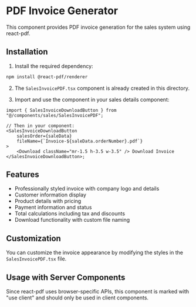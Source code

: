 # PDF Invoice Generator

This component provides PDF invoice generation for the sales system using react-pdf.

## Installation

1. Install the required dependency:

```bash
npm install @react-pdf/renderer
```

2. The `SalesInvoicePDF.tsx` component is already created in this directory.

3. Import and use the component in your sales details component:

```tsx
import { SalesInvoiceDownloadButton } from "@/components/sales/SalesInvoicePDF";

// Then in your component:
<SalesInvoiceDownloadButton
    salesOrder={saleData}
    fileName={`Invoice-${saleData.orderNumber}.pdf`}
>
    <Download className="mr-1.5 h-3.5 w-3.5" /> Download Invoice
</SalesInvoiceDownloadButton>;
```

## Features

- Professionally styled invoice with company logo and details
- Customer information display
- Product details with pricing
- Payment information and status
- Total calculations including tax and discounts
- Download functionality with custom file naming

## Customization

You can customize the invoice appearance by modifying the styles in the `SalesInvoicePDF.tsx` file.

## Usage with Server Components

Since react-pdf uses browser-specific APIs, this component is marked with "use client" and should only be used in client components.
